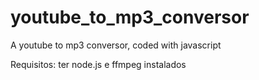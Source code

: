 # youtube_to_mp3_conversor
A youtube to mp3 conversor, coded with javascript

Requisitos: ter node.js e ffmpeg instalados
